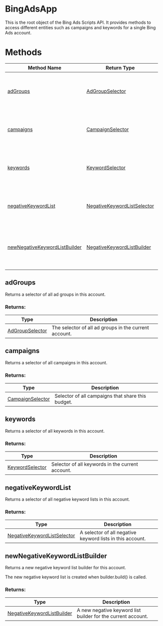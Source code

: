 # BingAdsApp
This is the root object of the Bing Ads Scripts API. It provides methods to access different entities such as campaigns and keywords for a single Bing Ads account.
# Methods
|Method Name|Return Type|Description|
|-|-|-
[adGroups](#adgroups)|[AdGroupSelector](./AdGroupSelector)|Returns a selector of all ad groups in this account.<br />
[campaigns](#campaigns)|[CampaignSelector](./CampaignSelector)|Returns a selector of all campaigns in this account.<br />
[keywords](#keywords)|[KeywordSelector](./KeywordSelector)|Returns a selector of all keywords in this account.<br />
[negativeKeywordList](#negativekeywordlist)|[NegativeKeywordListSelector](./NegativeKeywordListSelector)|Returns a selector of all negative keyword lists in this account.
[newNegativeKeywordListBuilder](#newnegativekeywordlistbuilder)|[NegativeKeywordListBuilder](./NegativeKeywordListBuilder)|Returns a new negative keyword list builder for this account. <br />

## <a name="adgroups"></a>adGroups
Returns a selector of all ad groups in this account.



### Returns:
|Type|Description|
|-|-
[AdGroupSelector](./AdGroupSelector)|The selector of all ad groups in the current account.

## <a name="campaigns"></a>campaigns
Returns a selector of all campaigns in this account.



### Returns:
|Type|Description|
|-|-
[CampaignSelector](./CampaignSelector)|Selector of all campaigns that share this budget.

## <a name="keywords"></a>keywords
Returns a selector of all keywords in this account.

### Returns:
|Type|Description|
|-|-
[KeywordSelector](./KeywordSelector)|Selector of all keywords in the current account.

## <a name="negativekeywordlist"></a>negativeKeywordList
Returns a selector of all negative keyword lists in this account.


### Returns:
|Type|Description|
|-|-
[NegativeKeywordListSelector](./NegativeKeywordListSelector)|A selector of all negative keyword lists in this account.

## <a name="newnegativekeywordlistbuilder"></a>newNegativeKeywordListBuilder
Returns a new negative keyword list builder for this account. 


The new negative keyword list is created when builder.build() is called.
### Returns:
|Type|Description|
|-|-
[NegativeKeywordListBuilder](./NegativeKeywordListBuilder)|A new negative keyword list builder for the current account.

